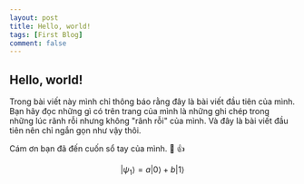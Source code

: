 ```yaml
---
layout: post
title: Hello, world!
tags: [First Blog]
comment: false
---
```


## Hello, world!
Trong bài viết này mình chỉ thông báo rằng đây là bài viết đầu tiên của mình. Bạn hãy đọc những gì có trên trang của mình là những ghi chép trong những lúc rãnh rỗi nhưng không "rãnh rỗi" của mình. Và đây là bài viết đầu tiên nên chỉ ngắn gọn như vậy thôi.

Cám ơn bạn đã đến cuốn sổ tay của mình. :purple_heart: :+1:

$$
   |\psi_1\rangle = a|0\rangle + b|1\rangle
$$